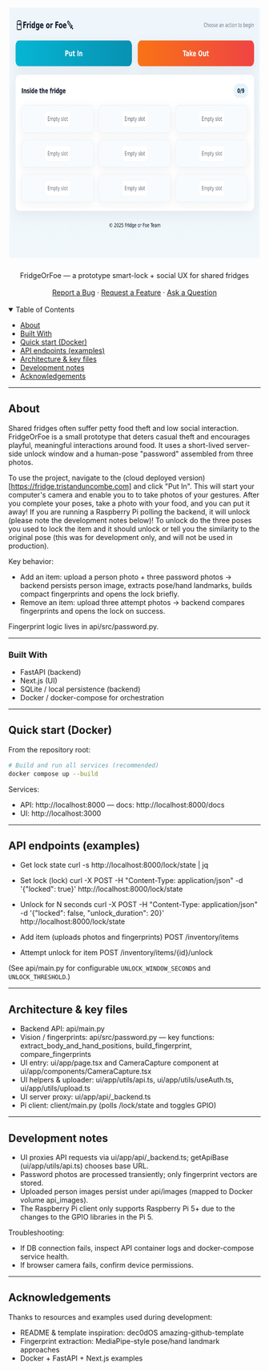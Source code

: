 <h1 align="center">
  <a href=".">
    <img src="images/readme-ui.png" alt="FridgeOrFoe" width="500" height="500">
  </a>
</h1>

<div align="center">
  FridgeOrFoe — a prototype smart-lock + social UX for shared fridges
  <br />
  <br />
  <a href="https://github.com/tristanduncombe/FridgeOrFoe/issues/new?assignees=&labels=bug&template=bug_report.md&title=bug%3A+">Report a Bug</a>
  ·
  <a href="https://github.com/tristanduncombe/FridgeOrFoe/issues/new?assignees=&labels=enhancement&template=feature_request.md&title=feat%3A+">Request a Feature</a>
  ·
  <a href="https://github.com/tristanduncombe/FridgeOrFoe/discussions">Ask a Question</a>
</div>

<div align="center">
<br />
</div>

<details open="open">
<summary>Table of Contents</summary>

- [About](#about)
- [Built With](#built-with)
- [Quick start (Docker)](#quick-start-docker)
- [API endpoints (examples)](#api-endpoints-examples)
- [Architecture & key files](#architecture--key-files)
- [Development notes](#development-notes)
- [Acknowledgements](#acknowledgements)

</details>

---

## About

Shared fridges often suffer petty food theft and low social interaction. FridgeOrFoe is a small prototype that deters casual theft and encourages playful, meaningful interactions around food. It uses a short-lived server-side unlock window and a human-pose "password" assembled from three photos.

To use the project, navigate to the (cloud deployed version)[https://fridge.tristanduncombe.com] and click "Put In". This will start your computer's camera and enable you to to take photos of your gestures. After you complete your poses, take a photo with your food, and you can put it away! If you are running a Raspberry Pi polling the backend, it will unlock (please note the development notes below)! To unlock do the three poses you used to lock the item and it should unlock or tell you the similarity to the original pose (this was for development only, and will not be used in production).


Key behavior:
- Add an item: upload a person photo + three password photos → backend persists person image, extracts pose/hand landmarks, builds compact fingerprints and opens the lock briefly.
- Remove an item: upload three attempt photos → backend compares fingerprints and opens the lock on success.

Fingerprint logic lives in api/src/password.py.

---

### Built With

- FastAPI (backend)
- Next.js (UI)
- SQLite / local persistence (backend)
- Docker / docker-compose for orchestration

---

## Quick start (Docker)

From the repository root:

```sh
# Build and run all services (recommended)
docker compose up --build
```

Services:
- API: http://localhost:8000 — docs: http://localhost:8000/docs
- UI:  http://localhost:3000

---

## API endpoints (examples)

- Get lock state
  curl -s http://localhost:8000/lock/state | jq

- Set lock (lock)
  curl -X POST -H "Content-Type: application/json" -d '{"locked": true}' http://localhost:8000/lock/state

- Unlock for N seconds
  curl -X POST -H "Content-Type: application/json" -d '{"locked": false, "unlock_duration": 20}' http://localhost:8000/lock/state

- Add item (uploads photos and fingerprints)
  POST /inventory/items

- Attempt unlock for item
  POST /inventory/items/{id}/unlock

(See api/main.py for configurable `UNLOCK_WINDOW_SECONDS` and `UNLOCK_THRESHOLD`.)

---

## Architecture & key files

- Backend API: api/main.py  
- Vision / fingerprints: api/src/password.py — key functions: extract_body_and_hand_positions, build_fingerprint, compare_fingerprints
- UI entry: ui/app/page.tsx and CameraCapture component at ui/app/components/CameraCapture.tsx
- UI helpers & uploader: ui/app/utils/api.ts, ui/app/utils/useAuth.ts, ui/app/utils/upload.ts
- UI server proxy: ui/app/api/_backend.ts
- Pi client: client/main.py (polls /lock/state and toggles GPIO)

---

## Development notes

- UI proxies API requests via ui/app/api/_backend.ts; getApiBase (ui/app/utils/api.ts) chooses base URL.
- Password photos are processed transiently; only fingerprint vectors are stored.
- Uploaded person images persist under api/images (mapped to Docker volume api_images).
- The Raspberry Pi client only supports Raspberry Pi 5+ due to the changes to the GPIO libraries in the Pi 5.

Troubleshooting:
- If DB connection fails, inspect API container logs and docker-compose service health.
- If browser camera fails, confirm device permissions.

---

## Acknowledgements

Thanks to resources and examples used during development:
- README & template inspiration: dec0dOS amazing-github-template
- Fingerprint extraction: MediaPipe-style pose/hand landmark approaches
- Docker + FastAPI + Next.js examples
